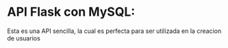 # API Flask con MySQL:

Esta es una API sencilla, la cual es perfecta para ser utilizada en la creacion de usuarios


